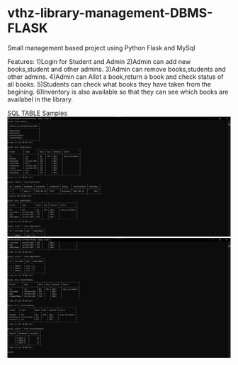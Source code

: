 # vthz-library-management-DBMS-FLASK
Small management based project using Python Flask and MySql


Features:
1)Login for Student and Admin
2)Admin can add new books,student and other admins.
3)Admin can remove books,students and other admins.
4)Admin can Allot a book,return a book and check status of all books.
5)Students can check what books they have taken from the begining.
6)Inventory is also available so that they can see which books are availabel in the library.


SQL TABLE Samples
![](pic1.png)
![](pic2.png)
